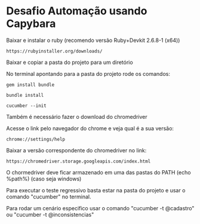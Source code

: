 # Desafio Automação usando Capybara


Baixar e instalar o ruby (recomendo versão Ruby+Devkit 2.6.8-1 (x64))

	https://rubyinstaller.org/downloads/

Baixar e copiar a pasta do projeto para um diretório

No terminal apontando para a pasta do projeto rode os comandos:

	gem install bundle
	
	bundle install 
	
	cucumber --init

Também é necessário fazer o download do chromedriver

Acesse o link pelo navegador do chrome e veja qual é a sua versão:

	chrome://settings/help
	
Baixar a versão correspondente do chromedriver no link:

	https://chromedriver.storage.googleapis.com/index.html
	
O chormedriver deve ficar armazenado em uma das pastas do PATH (echo %path%) (caso seja windows)

Para executar o teste regressivo basta estar na pasta do projeto e usar o comando "cucumber" no terminal.

Para rodar um cenário especifico usar o comando "cucumber -t @cadastro" ou "cucumber -t @inconsistencias"
